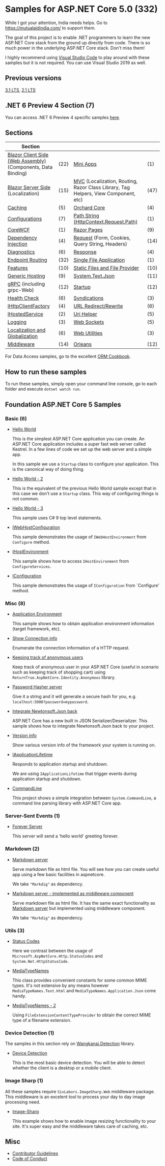 # Samples for ASP.NET Core 5.0 (332)

While I got your attention, India needs helps. Go to https://mutualaidindia.com/ to support them.

The goal of this project is to enable .NET programmers to learn the new ASP.NET Core stack from the ground up directly from code. There is so much power in the underlying ASP.NET Core stack. Don't miss them!

I highly recommend using [Visual Studio Code](https://code.visualstudio.com/) to play around with these samples but it is not required. You can use Visual Studio 2019 as well.

## Previous versions

[3.1 LTS](https://github.com/dodyg/practical-aspnetcore/tree/3.1-LTS/), [2.1 LTS](https://github.com/dodyg/practical-aspnetcore/tree/2.1-LTS)

## .NET 6 Preview 4 Section (7)

You can access .NET 6 Preview 4 specific samples [here](projects/net6).

## Sections


| Section                                                                                    |      |                                                                                                      |      |
|--------------------------------------------------------------------------------------------|------|------------------------------------------------------------------------------------------------------|------|
| [Blazor Client Side (Web Assembly)](/projects/blazor/README.md) (Components, Data Binding) | (22) | [Mini Apps](projects/mini)                                                                           | (1)  |
| [Blazor Server Side](/projects/blazor-ss) (Localization)                                   | (15) | [MVC](/projects/mvc)  (Localization, Routing, Razor Class Library, Tag Helpers, View Component, etc) | (47) |
| [Caching](/projects/caching)                                                               | (5)  | [Orchard Core](/projects/orchard-core)                                                               | (4)  |
| [Configurations](/projects/configurations)                                                 | (7)  | [Path String (HttpContext.Request.Path)](projects/path-string)                                       | (1)  |
| [CoreWCF](/projects/corewcf)                                                               | (1)  | [Razor Pages](/projects/razor-pages)                                                                 | (9)  |
| [Dependency Injection](/projects/dependency-injection/)                                    | (4)  | [Request](/projects/request) (Form, Cookies, Query String, Headers)                                  | (14) |
| [Diagnostics](/projects/diagnostics)                                                       | (6)  | [Response](/projects/response)                                                                       | (4)  |
| [Endpoint Routing](/projects/endpoint-routing)                                             | (32) | [Single File Application](projects/sfa)                                                              | (1)  |
| [Features](/projects/features)                                                             | (10) | [Static Files and File Provider](/projects/file-provider)                                            | (10)  |
| [Generic Hosting](/projects/generic-host)                                                  | (9)  | [System.Text.Json](/projects/json)                                                                   | (11) |
| [gRPC](/projects/grpc) (including grpc-Web)                                                | (12) | [Startup](/projects/startup)                                                                         | (12) |
| [Health Check](/projects/health-check)                                                     | (6)  | [Syndications](/projects/syndications)                                                               | (3)  |
| [IHttpClientFactory](/projects/httpclientfactory)                                          | (4)  | [URL Redirect/Rewrite](/projects/rewrite)                                                            | (6)  |
| [IHostedService](/projects/ihosted-service)                                                | (2)  | [Uri Helper](/projects/uri-helper)                                                                   | (5)  |
| [Logging](/projects/logging)                                                               | (3)  | [Web Sockets](/projects/web-sockets)                                                                 | (5)  |
| [Localization and Globalization](projects/localization)                                    | (6)  | [Web Utilities](/projects/web-utilities)                                                             | (3)  |
| [Middleware](/projects/middleware)                                                         | (14) | [Orleans](projects/orleans)                                                                          | (12) |

  
For Data Access samples, go to the excellent [ORM Cookbook](https://github.com/Grauenwolf/DotNet-ORM-Cookbook).
## How to run these samples

To run these samples, simply open your command line console,  go to each folder and execute `dotnet watch run`.

## Foundation ASP.NET Core 5 Samples

### Basic (6)

* [Hello World](/projects/basic/hello-world)

  This is the simplest ASP.NET Core application you can create. An ASP.NET Core application includes a super fast web server called Kestrel. In a few lines of code we set up the web server and a simple app.

  In this sample we use a `Startup` class to configure your application. This is the canonical way of doing thing.
  
* [Hello World - 2](/projects/basic/hello-world-2)

  This is the equivalent of the previous Hello World sample except that in this case we don't use a `Startup` class. This way of configuring things is not common.  

* [Hello World - 3](/projects/basic/hello-world-3)

  This sample uses C# 9 top level statements.

* [IWebHostConfiguration](/projects/basic/i-webhost-environment)

  This sample demonstrates the usage of `IWebHostEnvironment` from `Configure` method.

* [IHostEnvironment](/projects/basic/i-host-environment)

  This sample shows how to access `IHostEnvironment` from `ConfigureServices`. 

* [IConfiguration](/projects/basic/iconfiguration)

  This sample demonstrates the usage of `IConfiguration` from `Configure' method.

### Misc (8)
* [Application Environment](/projects/application-environment)

  This sample shows how to obtain application environment information (target framework, etc).
  
* [Show Connection info](/projects/connection-info)

  Enumerate the connection information of a HTTP request.

* [Keeping track of anonymous users](/projects/anonymous-id)

  Keep track of anonymous user in your ASP.NET Core (useful in scenario such as keeping track of shopping cart) using `ReturnTrue.AspNetCore.Identity.Anonymous` library.

* [Password Hasher server](/projects/password-hasher)

  Give it a string and it will generate a secure hash for you, e.g. ```localhost:5000?password=mypassword```.

* [Integrate Newtonsoft.Json back](/projects/newtonsoft-json)

  ASP.NET Core has a new built in JSON Serializer/Deserializer. This sample shows how to integrate Newtonsoft.Json back to your project.

* [Version info](/projects/version)
 
  Show various version info of the framework your system is running on.

* [IApplicationLifetime](/projects/i-application-lifetime)

  Responds to application startup and shutdown.

  We are using ```IApplicationLifetime``` that trigger events during application startup and shutdown.

* [CommandLine](/projects/command-line/command-line-1)

  This project shows a simple integration between `System.CommandLine`, a command line parsing library with ASP.NET Core app.

### Server-Sent Events (1)

* [Forever Server](/projects/sse)

  This server will send a 'hello world' greeting forever.

### Markdown (2)

* [Markdown server](/projects/markdown-server)

  Serve markdown file as html file. You will see how you can create useful app using a few basic facilities in aspnetcore.

  We take ```"Markdig"``` as dependency. 
    
* [Markdown server - implemented as middleware component](/projects/markdown-server-middleware)

  Serve markdown file as html file. It has the same exact functionality as [Markdown server](/projects/markdown-server) but implemented using middleware component.

  We take ```"Markdig"``` as dependency. 

### Utils (3)

* [Status Codes](/projects/utils/http-status-codes)

  Here we contrast between the usage of `Microsoft.AspNetCore.Http.StatusCodes` and `System.Net.HttpStatusCode`.

* [MediaTypeNames](/projects/utils/media-type-names)

  This class provides convenient constants for some common MIME types. It's not extensive by any means however `MediaTypeNames.Text.Html` and `MediaTypeNames.Application.Json` come handy.  

* [MediaTypeNames - 2](/projects/utils/media-type-names-2)

  Using `FileExtensionContentTypeProvider` to obtain the correct MIME type of a filename extension.

### Device Detection (1)
  
The samples in this section rely on [Wangkanai.Detection](https://github.com/wangkanai/Detection) library.

* [Device Detection](/projects/device-detection)

  This is the most basic device detection. You will be able to detect whether the client is a desktop or a mobile client.


### Image Sharp (1)

  All these samples require `SixLabors.ImageSharp.Web` middleware package. This middleware is an excelent tool to process your day to day image processing need.

  * [Image-Sharp](/projects/image-sharp)

    This example shows how to enable image resizing functionality to your site. It's super easy and the middleware takes care of caching, etc.


## Misc

* [Contributor Guidelines](https://github.com/dodyg/practical-aspnetcore/blob/master/CONTRIBUTING.md)
* [Code of Conduct](https://github.com/dodyg/practical-aspnetcore/blob/master/CODE_OF_CONDUCT.md)
